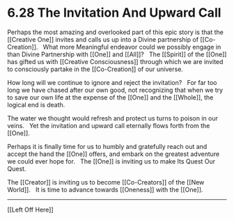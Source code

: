 # 6.28 The Invitation And Upward Call

Perhaps the most amazing and overlooked part of this epic story is that the [[Creative One]] invites and calls us up into a Divine partnership of [[Co-Creation]]. 
 
What more Meaningful endeavor could we possibly engage in than Divine Partnership with [[One]] and [[All]]? 
 
The [[Spirit]] of the [[One]] has gifted us with [[Creative Consciousness]] through which we are invited to consciously partake in the [[Co-Creation]] of our universe.

How long will we continue to ignore and reject the invitation? 
 
For far too long we have chased after our own good, not recognizing that when we try to save our own life at the expense of the [[One]] and the [[Whole]], the logical end is death. 

The water we thought would refresh and protect us turns to poison in our veins.
 
Yet the invitation and upward call eternally flows forth from the [[One]]. 

Perhaps it is finally time for us to humbly and gratefully reach out and accept the hand the [[One]] offers, and embark on the greatest adventure we could ever hope for.  
The [[One]] is inviting us to make Its Quest Our Quest. 

The [[Creator]] is inviting us to become [[Co-Creators]] of the [[New World]]. 
 
It is time to advance towards [[Oneness]] with the [[One]]. 

---
[[Left Off Here]]